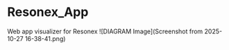 # Resonex_App
Web app visualizer for Resonex
![DIAGRAM Image](Screenshot from 2025-10-27 16-38-41.png)
